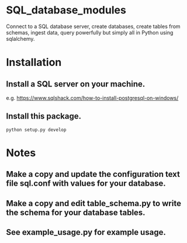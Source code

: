 # SQL_database_modules
Connect to a SQL database server, create databases, create tables from schemas, ingest data, query powerfully but simply all in Python using sqlalchemy.

# Installation
## Install a SQL server on your machine.
e.g. https://www.sqlshack.com/how-to-install-postgresql-on-windows/
## Install this package.
```
python setup.py develop
```

# Notes
## Make a copy and update the configuration text file sql.conf with values for your database.
## Make a copy and edit table_schema.py to write the schema for your database tables.
## See example_usage.py for example usage.
